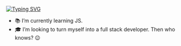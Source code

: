 <!DOCTYPE html>
<html>
<head>
<body>

[![Typing SVG](https://readme-typing-svg.herokuapp.com?color=%23F7F7F7&size=28&center=true&vCenter=true&multiline=true&width=500&height=200&lines=%F0%9F%91%8B+Hi!+I'm+%40elbobmx.;I'm+currently+learning.+%F0%9F%93%9A)](https://git.io/typing-svg)

<ul>
  <li> 📚 I’m currently learning JS.</li>
  <li> 🎓 I’m looking to turn myself into a full stack developer. Then who knows? 😉 </li>
</ul>

<!---
elbobmx/elbobmx is a ✨ special ✨ repository because its `README.md` (this file) appears on your GitHub profile.
You can click the Preview link to take a look at your changes.
--->

</head>
</body>
</html>

